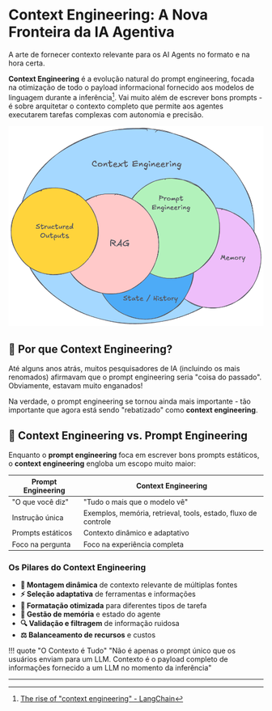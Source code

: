 # Context Engineering: A Nova Fronteira da IA Agentiva

A arte de fornecer contexto relevante para os AI Agents no formato e na hora certa.

**Context Engineering** é a evolução natural do prompt engineering, focada na otimização de todo o payload informacional fornecido aos modelos de linguagem durante a inferência[^1]. Vai muito além de escrever bons prompts - é sobre arquitetar o contexto completo que permite aos agentes executarem tarefas complexas com autonomia e precisão.

![Context Engineering](../../images/context-engineering.png)

## 🚀 Por que Context Engineering?

Até alguns anos atrás, muitos pesquisadores de IA (incluindo os mais renomados) afirmavam que o prompt engineering seria "coisa do passado". Obviamente, estavam muito enganados!

Na verdade, o prompt engineering se tornou ainda mais importante - tão importante que agora está sendo "rebatizado" como **context engineering**.

## 🎯 Context Engineering vs. Prompt Engineering

Enquanto o **prompt engineering** foca em escrever bons prompts estáticos, o **context engineering** engloba um escopo muito maior:

| **Prompt Engineering** | **Context Engineering** |
|---|---|
| "O que você diz" | "Tudo o mais que o modelo vê" |
| Instrução única | Exemplos, memória, retrieval, tools, estado, fluxo de controle |
| Prompts estáticos | Contexto dinâmico e adaptativo |
| Foco na pergunta | Foco na experiência completa |

### Os Pilares do Context Engineering

- **🔧 Montagem dinâmica** de contexto relevante de múltiplas fontes
- **⚡ Seleção adaptativa** de ferramentas e informações
- **📐 Formatação otimizada** para diferentes tipos de tarefa  
- **🧠 Gestão de memória** e estado do agente
- **🔍 Validação e filtragem** de informação ruidosa
- **⚖️ Balanceamento de recursos** e custos

!!! quote "O Contexto é Tudo"
    "Não é apenas o prompt único que os usuários enviam para um LLM. Contexto é o payload completo de informações fornecido a um LLM no momento da inferência"

---

[^1]: [The rise of "context engineering" - LangChain](https://blog.langchain.com/the-rise-of-context-engineering/)
